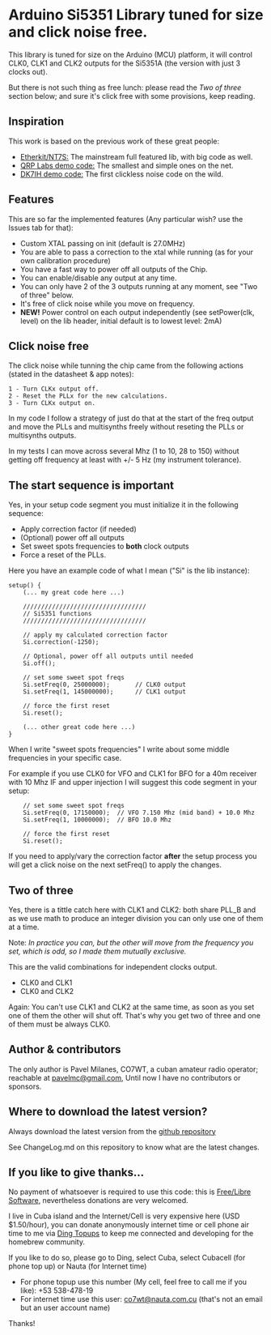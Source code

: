 # Arduino Si5351 Library tuned for size and click noise free. #

This library is tuned for size on the Arduino (MCU) platform, it will control CLK0, CLK1 and CLK2 outputs for the Si5351A (the version with just 3 clocks out).

But there is not such thing as free lunch: please read the *Two of three* section below; and sure it's click free with some provisions, keep reading.

## Inspiration ##

This work is based on the previous work of these great people:

* [Etherkit/NT7S:](https://github.com/etherkit/Si5351Arduino) The mainstream full featured lib, with big code as well.
* [QRP Labs demo code:](http://qrp-labs.com/synth/si5351ademo.html) The smallest and simple ones on the net.
* [DK7IH demo code:](https://radiotransmitter.wordpress.com/category/si5351a/) The first clickless noise code on the wild.

## Features ##

This are so far the implemented features (Any particular wish? use the Issues tab for that):

* Custom XTAL passing on init (default is 27.0MHz)
* You are able to pass a correction to the xtal while running (as for your own calibration procedure)
* You have a fast way to power off all outputs of the Chip.
* You can enable/disable any output at any time.
* You can only have 2 of the 3 outputs running at any moment, see "Two of three" below.
* It's free of click noise while you move on frequency.
* **NEW!**  Power control on each output independently (see setPower(clk, level) on the lib header, initial default is to lowest level: 2mA)

## Click noise free ##

The click noise while tunning the chip came from the following actions (stated in the datasheet & app notes):

```
1 - Turn CLKx output off.
2 - Reset the PLLx for the new calculations.
3 - Turn CLKx output on.
```

In my code I follow a strategy of just do that at the start of the freq output and move the PLLs and multisynths freely without reseting the PLLs or multisynths outputs.

In my tests I can move across several Mhz (1 to 10, 28 to 150) without getting off frequency at least with +/- 5 Hz (my instrument tolerance).

## The start sequence is important ##

Yes, in your setup code segment you must initialize it in the following sequence:

* Apply correction factor (if needed)
* (Optional) power off all outputs
* Set sweet spots frequencies to **both** clock outputs
* Force a reset of the PLLs.

Here you have an example code of what I mean ("Si" is the lib instance): 

```
setup() {
    (... my great code here ...)

    //////////////////////////////////
    // Si5351 functions
    //////////////////////////////////

    // apply my calculated correction factor
    Si.correction(-1250);

    // Optional, power off all outputs until needed
    Si.off();

    // set some sweet spot freqs
    Si.setFreq(0, 25000000);       // CLK0 output
    Si.setFreq(1, 145000000);      // CLK1 output

    // force the first reset
    Si.reset();

    (... other great code here ...)
}

```

When I write "sweet spots frequencies" I write about some middle frequencies in your specific case.

For example if you use CLK0 for VFO and CLK1 for BFO for a 40m receiver with 10 Mhz IF and upper injection I will suggest this code segment in your setup:

```
    // set some sweet spot freqs
    Si.setFreq(0, 17150000);  // VFO 7.150 Mhz (mid band) + 10.0 Mhz
    Si.setFreq(1, 10000000);  // BFO 10.0 Mhz

    // force the first reset
    Si.reset();

```

If you need to apply/vary the correction factor **after** the setup process you will get a click noise on the next setFreq() to apply the changes.

## Two of three ##

Yes, there is a tittle catch here with CLK1 and CLK2: both share PLL_B and as we use math to produce an integer division you can only use one of them at a time.

Note: _In practice you can, but the other will move from the frequency you set, which is odd, so I made them mutually exclusive._

This are the valid combinations for independent clocks output.

* CLK0 and CLK1
* CLK0 and CLK2

Again: You can't use CLK1 and CLK2 at the same time, as soon as you set one of them the other will shut off. That's why you get two of three and one of them must be always CLK0.

## Author & contributors ##

The only author is Pavel Milanes, CO7WT, a cuban amateur radio operator; reachable at pavelmc@gmail.com, Until now I have no contributors or sponsors.

## Where to download the latest version? ##

Always download the latest version from the [github repository](https://github.com/pavelmc/Si5351mcu/)

See ChangeLog.md on this repository to know what are the latest changes.

## If you like to give thanks... ##

No payment of whatsoever is required to use this code: this is [Free/Libre Software](https://en.wikipedia.org/wiki/Software_Libre), nevertheless donations are very welcomed.

I live in Cuba island and the Internet/Cell is very expensive here (USD $1.50/hour), you can donate anonymously internet time or cell phone air time to me via [Ding Topups](https://www.ding.com/) to keep me connected and developing for the homebrew community.

If you like to do so, please go to Ding, select Cuba, select Cubacell (for phone top up) or Nauta (for Internet time)

* For phone topup use this number (My cell, feel free to call me if you like): +53 538-478-19
* For internet time use this user: co7wt@nauta.com.cu (that's not an email but an user account name)

Thanks!
